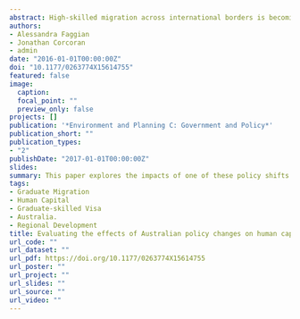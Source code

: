 ```yaml
---
abstract: High-skilled migration across international borders is becoming increasingly important in policy and academic debates. In Australia, the recognition of the importance of attracting and retaining highly skilled individuals has stimulated fundamental shifts in immigration policies. This paper explores the impacts of one of these policy shifts in focusing on the introduction of a graduate visa scheme. The scheme was introduced in Australia for the first time in September 2007 offering international graduates from Australian universities 18 months of working rights post-graduation. Since the implementation of this visa scheme there has been a sharp increase in the number of overseas graduates staying in Australia. However, no research has been carried out that investigates the working conditions and interregional migration patterns of these graduates remaining in Australia under this temporary 18 months visa. Through the exploration of individual survey data describing the 2005 and 2008 cohorts of graduates representing the ‘before’ and ‘after’ the graduate visa scheme introduction this paper explores the impact of the visa scheme through analysing and comparing the working conditions and migration patterns of two cohorts of graduates. Findings suggest that although the introduction of the graduate visa scheme attracted more international students/graduates into the country, our analysis highlighted that the average working conditions of the international graduates who decided to remain in Australia worsened. Comparing these results with their domestic (Australian) graduate counterparts revealed that this was not due to the overall state of the Australian economy over the period under consideration.
authors:
- Alessandra Faggian
- Jonathan Corcoran
- admin
date: "2016-01-01T00:00:00Z"
doi: "10.1177/0263774X15614755"
featured: false
image:
  caption: 
  focal_point: ""
  preview_only: false
projects: []
publication: '*Environment and Planning C: Government and Policy*'
publication_short: ""
publication_types:
- "2"
publishDate: "2017-01-01T00:00:00Z"
slides: 
summary: This paper explores the impacts of one of these policy shifts in focusing on the introduction of a graduate visa scheme.
tags:
- Graduate Migration
- Human Capital
- Graduate-skilled Visa
- Australia.
- Regional Development
title: Evaluating the effects of Australian policy changes on human capital. The role of a graduate visa scheme
url_code: ""
url_dataset: ""
url_pdf: https://doi.org/10.1177/0263774X15614755
url_poster: ""
url_project: ""
url_slides: ""
url_source: ""
url_video: ""
---
```


